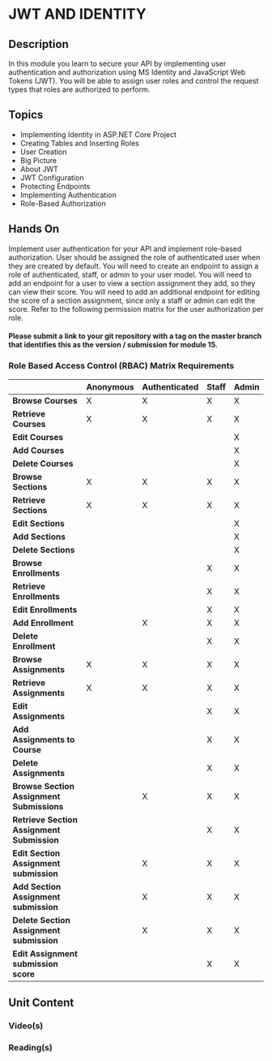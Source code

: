 # JWT AND IDENTITY
## Description
In this module you learn to secure your API by implementing user authentication and authorization using MS Identity and JavaScript Web Tokens (JWT).  You will be able to assign user roles and control the request types that roles are authorized to perform.
## Topics
- Implementing Identity in ASP.NET Core Project
- Creating Tables and Inserting Roles
- User Creation
- Big Picture
- About JWT
- JWT Configuration
- Protecting Endpoints
- Implementing Authentication
- Role-Based Authorization
## Hands On
Implement user authentication for your API and implement role-based authorization.  User should be assigned the role of authenticated user when they are created by default.  You will need to create an endpoint to assign a role of authenticated, staff, or admin to your user model.  You will need to add an endpoint for a user to view a section assignment they add, so they can view their score.  You will need to add an additional endpoint for editing the score of a section assignment, since only a staff or admin can edit the score.  Refer to the following permission matrix for the user authorization per role.
#### Please submit a link to your git repository with a tag on the master branch that identifies this as the version / submission for module 15.
### Role Based Access Control (RBAC) Matrix Requirements
|   | **Anonymous** | **Authenticated** | **Staff** | **Admin** |
| --- | --- | --- | --- | --- |
| **Browse Courses** | X | X | X | X |
| **Retrieve Courses** | X | X | X | X |
| **Edit Courses** |   |   |   | X |
| **Add Courses** |   |   |   | X |
| **Delete Courses** |   |   |   | X |
| **Browse Sections** | X | X | X | X |
| **Retrieve Sections** | X | X | X | X |
| **Edit Sections** |   |   |   | X |
| **Add Sections** |   |   |   | X |
| **Delete Sections** |   |   |   | X |
| **Browse Enrollments** |   |   | X | X |
| **Retrieve Enrollments** |   |   | X | X |
| **Edit Enrollments** |   |   | X | X |
| **Add Enrollment** |   | X | X | X |
| **Delete Enrollment** |   |   | X | X |
| **Browse Assignments** | X | X | X | X |
| **Retrieve Assignments** | X | X | X | X |
| **Edit Assignments** |   |   | X | X |
| **Add Assignments to Course** |   |   | X | X |
| **Delete Assignments** |   |   | X | X |
| **Browse Section Assignment Submissions** |   | X | X | X |
| **Retrieve Section Assignment Submission** |   |   | X | X |
| **Edit Section Assignment submission** |   | X | X | X |
| **Add Section Assignment submission** |   | X | X | X |
| **Delete Section Assignment submission** |   | X | X | X |
| **Edit Assignment submission score** |   |   | X | X |
## Unit Content
### Video(s)
### Reading(s)